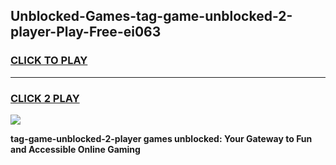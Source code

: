 
## Unblocked-Games-tag-game-unblocked-2-player-Play-Free-ei063
<h3>
<a href="https://premium76.site?title=tag-game-unblocked-2-player&ref=17A">CLICK TO PLAY</a></h3>
<hr>

<h3>
<a href="https://premium76.site?title=tag-game-unblocked-2-player&ref=17A">CLICK 2 PLAY</a>
  
</h3>

<a href="https://premium76.site?title=tag-game-unblocked-2-player&ref=17A"><img src="https://clearcache.store/games.png"></a>


**tag-game-unblocked-2-player games unblocked: Your Gateway to Fun and Accessible Online Gaming**
